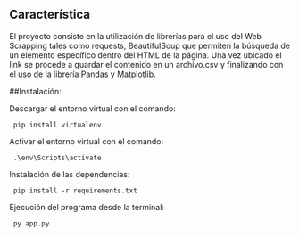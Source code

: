 ## Característica
El proyecto consiste en la utilización de librerías para el uso del Web Scrapping tales como requests, BeautifulSoup que permiten la búsqueda de un elemento específico dentro del HTML de la página.
Una vez ubicado el link se procede a guardar el contenido en un archivo.csv y finalizando con el uso de la librería Pandas y Matplotlib.

##Instalación:

Descargar el entorno virtual con el comando:

` pip install virtualenv`

 Activar el entorno virtual con el comando:

` .\env\Scripts\activate`

Instalación de las dependencias:

` pip install -r requirements.txt`

Ejecución del programa desde la terminal:

` py app.py`